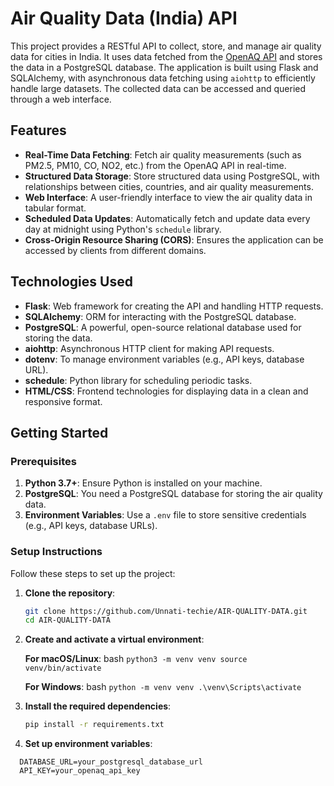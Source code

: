 # Air Quality Data (India) API

This project provides a RESTful API to collect, store, and manage air quality data for cities in India. It uses data fetched from the [OpenAQ API](https://openaq.org/) and stores the data in a PostgreSQL database. The application is built using Flask and SQLAlchemy, with asynchronous data fetching using `aiohttp` to efficiently handle large datasets. The collected data can be accessed and queried through a web interface.

## Features

- **Real-Time Data Fetching**: Fetch air quality measurements (such as PM2.5, PM10, CO, NO2, etc.) from the OpenAQ API in real-time.
- **Structured Data Storage**: Store structured data using PostgreSQL, with relationships between cities, countries, and air quality measurements.
- **Web Interface**: A user-friendly interface to view the air quality data in tabular format.
- **Scheduled Data Updates**: Automatically fetch and update data every day at midnight using Python's `schedule` library.
- **Cross-Origin Resource Sharing (CORS)**: Ensures the application can be accessed by clients from different domains.

## Technologies Used

- **Flask**: Web framework for creating the API and handling HTTP requests.
- **SQLAlchemy**: ORM for interacting with the PostgreSQL database.
- **PostgreSQL**: A powerful, open-source relational database used for storing the data.
- **aiohttp**: Asynchronous HTTP client for making API requests.
- **dotenv**: To manage environment variables (e.g., API keys, database URL).
- **schedule**: Python library for scheduling periodic tasks.
- **HTML/CSS**: Frontend technologies for displaying data in a clean and responsive format.

## Getting Started

### Prerequisites

1. **Python 3.7+**: Ensure Python is installed on your machine.
2. **PostgreSQL**: You need a PostgreSQL database for storing the air quality data.
3. **Environment Variables**: Use a `.env` file to store sensitive credentials (e.g., API keys, database URLs).

### Setup Instructions

Follow these steps to set up the project:

1. **Clone the repository**:

   ```bash
   git clone https://github.com/Unnati-techie/AIR-QUALITY-DATA.git
   cd AIR-QUALITY-DATA
   
2. **Create and activate a virtual environment**:
   
   **For macOS/Linux**:
   bash
   `python3 -m venv venv
   source venv/bin/activate`

   **For Windows**:
   bash
   `python -m venv venv
   .\venv\Scripts\activate`

3. **Install the required dependencies**:
   
   ```bash
   pip install -r requirements.txt

4. **Set up environment variables**:
   
 ```env
   DATABASE_URL=your_postgresql_database_url
   API_KEY=your_openaq_api_key


  
